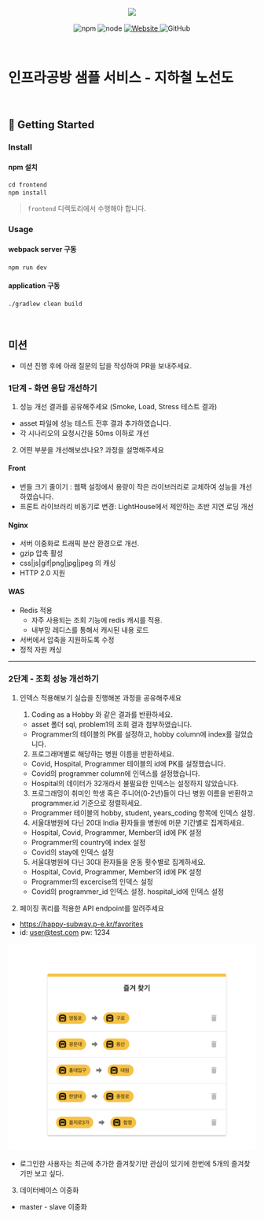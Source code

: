 <p align="center">
    <img width="200px;" src="https://raw.githubusercontent.com/woowacourse/atdd-subway-admin-frontend/master/images/main_logo.png"/>
</p>
<p align="center">
  <img alt="npm" src="https://img.shields.io/badge/npm-%3E%3D%205.5.0-blue">
  <img alt="node" src="https://img.shields.io/badge/node-%3E%3D%209.3.0-blue">
  <a href="https://edu.nextstep.camp/c/R89PYi5H" alt="nextstep atdd">
    <img alt="Website" src="https://img.shields.io/website?url=https%3A%2F%2Fedu.nextstep.camp%2Fc%2FR89PYi5H">
  </a>
  <img alt="GitHub" src="https://img.shields.io/github/license/next-step/atdd-subway-service">
</p>

<br>

# 인프라공방 샘플 서비스 - 지하철 노선도

<br>

## 🚀 Getting Started

### Install
#### npm 설치
```
cd frontend
npm install
```
> `frontend` 디렉토리에서 수행해야 합니다.

### Usage
#### webpack server 구동
```
npm run dev
```
#### application 구동
```
./gradlew clean build
```
<br>

## 미션

* 미션 진행 후에 아래 질문의 답을 작성하여 PR을 보내주세요.

### 1단계 - 화면 응답 개선하기
1. 성능 개선 결과를 공유해주세요 (Smoke, Load, Stress 테스트 결과)
- asset 파일에 성능 테스트 전후 결과 추가하였습니다.
- 각 시나리오의 요청시간을 50ms 이하로 개선

2. 어떤 부분을 개선해보셨나요? 과정을 설명해주세요
#### Front
- 번들 크기 줄이기 : 웹팩 설정에서 용량이 작은 라이브러리로 교체하여 성능을 개선하였습니다.
- 프론트 라이브러리 비동기로 변경: LightHouse에서 제안하는 초반 지연 로딩 개선
#### Nginx
- 서버 이중화로 트래픽 분산 환경으로 개선.
- gzip 압축 활성
- css|js|gif|png|jpg|jpeg 의 캐싱  
- HTTP 2.0 지원

    
#### WAS
- Redis 적용
    - 자주 사용되는 조회 기능에 redis 캐시를 적용.
    - 내부망 레디스를 통해서 캐시된 내용 로드
- 서버에서 압축을 지원하도록 수정
- 정적 자원 캐싱

---

### 2단계 - 조회 성능 개선하기
1. 인덱스 적용해보기 실습을 진행해본 과정을 공유해주세요 
    1. Coding as a Hobby 와 같은 결과를 반환하세요.
    - asset 폴더 sql, problem1의 조회 결과 첨부하였습니다.
    - Programmer의 테이블의 PK를 설정하고, hobby column에 index를 걸었습니다.
    2. 프로그래머별로 해당하는 병원 이름을 반환하세요. 
    - Covid, Hospital, Programmer 테이블의 id에 PK를 설정했습니다.
    - Covid의 programmer column에 인덱스를 설정했습니다. 
    - Hospital의 데이터가 32개라서 불필요한 인덱스는 설정하지 않았습니다.
    3. 프로그래밍이 취미인 학생 혹은 주니어(0-2년)들이 다닌 병원 이름을 반환하고 programmer.id 기준으로 정렬하세요.
    - Programmer 테이블의 hobby, student, years_coding 항목에 인덱스 설정.
    4. 서울대병원에 다닌 20대 India 환자들을 병원에 머문 기간별로 집계하세요.
    - Hospital, Covid, Programmer, Member의 id에 PK 설정
    - Programmer의 country에 index 설정
    - Covid의 stay에 인덱스 설정
    5. 서울대병원에 다닌 30대 환자들을 운동 횟수별로 집계하세요.
    - Hospital, Covid, Programmer, Member의 id에 PK 설정
    - Programmer의 excercise의 인덱스 설정
    - Covid의 programmer_id 인덱스 설정. hospital_id에 인덱스 설정

2. 페이징 쿼리를 적용한 API endpoint를 알려주세요
- https://happy-subway.p-e.kr/favorites
- id: user@test.com pw: 1234

![favorite](./asset/favorite/favorite.png)

- 로그인한 사용자는 최근에 추가한 즐겨찾기만 관심이 있기에 한번에 5개의 즐겨찾기만 보고 싶다.

3. 데이터베이스 이중화
- master - slave 이중화
